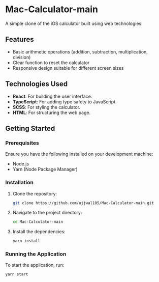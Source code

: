 # Mac-Calculator-main

A simple clone of the iOS calculator built using web technologies.

## Features

- Basic arithmetic operations (addition, subtraction, multiplication, division)
- Clear function to reset the calculator
- Responsive design suitable for different screen sizes

## Technologies Used

- **React**: For building the user interface.
- **TypeScript**: For adding type safety to JavaScript.
- **SCSS**: For styling the calculator.
- **HTML**: For structuring the web page.

## Getting Started

### Prerequisites

Ensure you have the following installed on your development machine:

- Node.js
- Yarn (Node Package Manager)

### Installation

1. Clone the repository:
    ```sh
    git clone https://github.com/ujjwal105/Mac-Calculator-main.git
    ```
2. Navigate to the project directory:
    ```sh
    cd Mac-Calculator-main
    ```
3. Install the dependencies:
    ```sh
    yarn install
    ```

### Running the Application

To start the application, run:
```sh
yarn start
